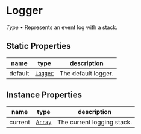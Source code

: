 # Logger

_Type_ &bull; Represents an event log with a stack.


## Static Properties

| name | type | description |
|------|------|-------------|
|default|[`Logger`][Logger]|The default logger.|

## Instance Properties

| name | type | description |
|------|------|-------------|
|current|[`Array`][Array]|The current logging stack.|

[Logger]: /reference/types/logger/index.md
[Array]: https://developer.mozilla.org/en-US/docs/Web/JavaScript/Reference/Global_Objects/Array